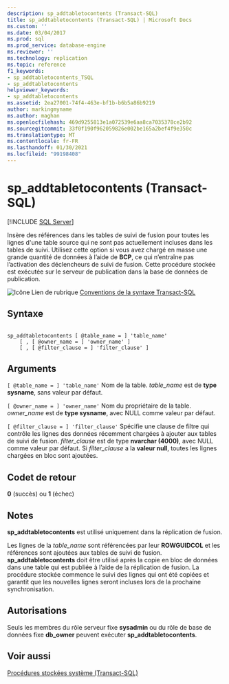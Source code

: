 ```yaml
---
description: sp_addtabletocontents (Transact-SQL)
title: sp_addtabletocontents (Transact-SQL) | Microsoft Docs
ms.custom: ''
ms.date: 03/04/2017
ms.prod: sql
ms.prod_service: database-engine
ms.reviewer: ''
ms.technology: replication
ms.topic: reference
f1_keywords:
- sp_addtabletocontents_TSQL
- sp_addtabletocontents
helpviewer_keywords:
- sp_addtabletocontents
ms.assetid: 2ea27001-74f4-463e-bf1b-b6b5a86b9219
author: markingmyname
ms.author: maghan
ms.openlocfilehash: 469d9255813e1a072539e6aa8ca7035378ce2b92
ms.sourcegitcommit: 33f0f190f962059826e002be165a2bef4f9e350c
ms.translationtype: MT
ms.contentlocale: fr-FR
ms.lasthandoff: 01/30/2021
ms.locfileid: "99198408"
---
```

# <a name="sp_addtabletocontents-transact-sql"></a>sp_addtabletocontents (Transact-SQL)
[!INCLUDE [SQL Server](../../includes/applies-to-version/sqlserver.md)]

  Insère des références dans les tables de suivi de fusion pour toutes les lignes d'une table source qui ne sont pas actuellement incluses dans les tables de suivi. Utilisez cette option si vous avez chargé en masse une grande quantité de données à l’aide de **BCP**, ce qui n’entraîne pas l’activation des déclencheurs de suivi de fusion. Cette procédure stockée est exécutée sur le serveur de publication dans la base de données de publication.  
  
 ![Icône Lien de rubrique](../../database-engine/configure-windows/media/topic-link.gif "Icône du lien de rubrique") [Conventions de la syntaxe Transact-SQL](../../t-sql/language-elements/transact-sql-syntax-conventions-transact-sql.md)  
  
## <a name="syntax"></a>Syntaxe  
  
```  
  
sp_addtabletocontents [ @table_name = ] 'table_name'  
    [ , [ @owner_name = ] 'owner_name' ]  
    [ , [ @filter_clause = ] 'filter_clause' ]  
```  
  
## <a name="arguments"></a>Arguments  
`[ @table_name = ] 'table_name'` Nom de la table. *table_name* est de **type sysname**, sans valeur par défaut.  
  
`[ @owner_name = ] 'owner_name'` Nom du propriétaire de la table. *owner_name* est de **type sysname**, avec NULL comme valeur par défaut.  
  
`[ @filter_clause = ] 'filter_clause'` Spécifie une clause de filtre qui contrôle les lignes des données récemment chargées à ajouter aux tables de suivi de fusion. *filter_clause* est de type **nvarchar (4000)**, avec NULL comme valeur par défaut. Si *filter_clause* a la **valeur null**, toutes les lignes chargées en bloc sont ajoutées.  
  
## <a name="return-code-values"></a>Codet de retour  
 **0** (succès) ou **1** (échec)  
  
## <a name="remarks"></a>Notes  
 **sp_addtabletocontents** est utilisé uniquement dans la réplication de fusion.  
  
 Les lignes de la *table_name* sont référencées par leur **ROWGUIDCOL** et les références sont ajoutées aux tables de suivi de fusion. **sp_addtabletocontents** doit être utilisé après la copie en bloc de données dans une table qui est publiée à l’aide de la réplication de fusion. La procédure stockée commence le suivi des lignes qui ont été copiées et garantit que les nouvelles lignes seront incluses lors de la prochaine synchronisation.  
  
## <a name="permissions"></a>Autorisations  
 Seuls les membres du rôle serveur fixe **sysadmin** ou du rôle de base de données fixe **db_owner** peuvent exécuter **sp_addtabletocontents**.  
  
## <a name="see-also"></a>Voir aussi  
 [Procédures stockées système &#40;Transact-SQL&#41;](../../relational-databases/system-stored-procedures/system-stored-procedures-transact-sql.md)  
  
  
